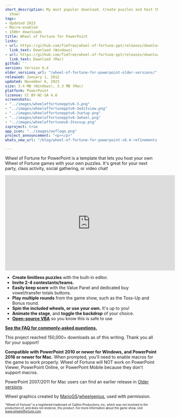 ```yaml
---
short_description: My most popular download. Create puzzles and host the popular game
  show!
tags:
- Updated 2023
- Macro-enabled
- 150k+ downloads
title: Wheel of Fortune for PowerPoint
links:
- url: https://github.com/TimTree/wheel-of-fortune-ppt/releases/download/v6.4/WheelofFortune6.4.pptm
  link_text: Download (Windows)
- url: https://github.com/TimTree/wheel-of-fortune-ppt/releases/download/v6.4/WheelofFortuneMac6.4.zip
  link_text: Download (Mac)
github: ''
version: Version 6.4
older_versions_url: "/wheel-of-fortune-for-powerpoint-older-versions/"
released: January 1, 2012
updated: November 6, 2023
size: 3.4 MB (Windows), 3.3 MB (Mac)
platform: PowerPoint
license: CC BY-NC-SA 4.0
screenshots:
- "../images/wheeloffortunepptv6-3.png"
- "../images/wheeloffortunepptv6-3editview.png"
- "../images/wheeloffortunepptv6-3setup.png"
- "../images/wheeloffortunepptv6-3wheel.png"
- "../images/wheeloffortunev6-3tossup.png"
isproject: true
app_icon: "../images/woflogo.png"
project_announcement: "<p></p>"
whats_new_url: "/blog/wheel-of-fortune-for-powerpoint-v6.4-refinements-fixes-and-the-future/"

---
```

Wheel of Fortune for PowerPoint is a template that lets you host your own Wheel of Fortune games with your own puzzles. It's great for your next party, class activity, social gathering, or video chat!

<div class="videoWrapper"> <iframe title="Wheel of Fortune for PowerPoint video tutorial" allowfullscreen="" frameborder="0" height="315" src="https://www.youtube-nocookie.com/embed/QVPlyuG7L7s" width="560"></iframe> </div>

* **Create limitless puzzles** with the built-in editor.
* **Invite 2-4 contestants/teams.**
* **Easily keep score** with the Value Panel and dedicated buy vowel/transfer totals buttons.
* **Play multiple rounds** from the game show, such as the Toss-Up and Bonus round.
* **Spin the included wheels, or use your own.** It's up to you!
* **Animate the stage**, and **toggle the backdrop** of your choice.
* <a href="https://github.com/TimTree/wheel-of-fortune-ppt" target="_blank" rel="noreferrer noopener">**Open-source VBA**</a> so you know this is safe to use

[**See the FAQ for commonly-asked questions.**](/wheel-of-fortune-for-powerpoint-faq/)

This project reached 150,000+ downloads as of this writing. Thank you all for your support!

**Compatible with PowerPoint 2010 or newer for Windows, and PowerPoint 2016 or newer for Mac.** When prompted, you'll need to enable macros for the game to work properly. Wheel of Fortune will NOT work on PowerPoint Viewer, PowerPoint Online, or PowerPoint Mobile because they don't support macros.

PowerPoint 2007/2011 for Mac users can find an earlier release in [Older versions](/wheel-of-fortune-for-powerpoint-older-versions/).

Wheel graphics created by <a href="https://buyavowel.boards.net/thread/6608/all-wheel-wedges" target="_blank" rel="noreferrer noopener">MarioGS</a>/<a href="https://www.deviantart.com/wheelgenius" target="_blank" rel="noreferrer noopener">wheelgenius</a>, used with permission.

<sup><sub>"Wheel of Fortune" is a registered trademark of Califon Productions, Inc, which was not involved in the production of, and does not endorse, this product. For more information about the game show, visit <a href="https://www.wheeloffortune.com" target="_blank" rel="noreferrer noopener">www.wheeloffortune.com</a>.</sub></sup>